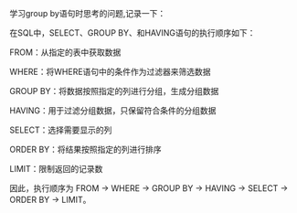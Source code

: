 学习group by语句时思考的问题,记录一下：

在SQL中，SELECT、GROUP BY、和HAVING语句的执行顺序如下：

FROM：从指定的表中获取数据

WHERE：将WHERE语句中的条件作为过滤器来筛选数据

GROUP BY：将数据按照指定的列进行分组，生成分组数据

HAVING：用于过滤分组数据，只保留符合条件的分组数据

SELECT：选择需要显示的列

ORDER BY：将结果按照指定的列进行排序

LIMIT：限制返回的记录数

因此，执行顺序为 FROM -> WHERE -> GROUP BY -> HAVING -> SELECT -> ORDER BY -> LIMIT。
